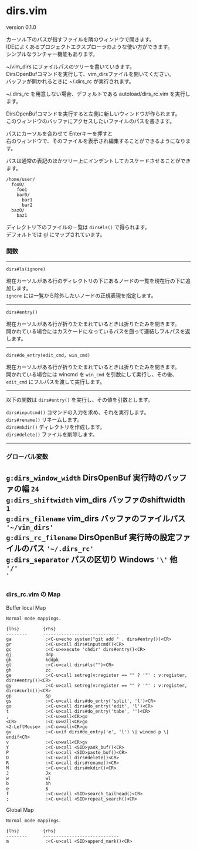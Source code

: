 dirs.vim
========

version 0.1.0 

カーソル下のパスが指すファイルを隣のウィンドウで開きます。  
IDEによくあるプロジェクトエクスプローラのような使い方ができます。  
シンプルなランチャー機能もあります。  
 
~/vim_dirs にファイルパスのツリーを書いていきます。  
DirsOpenBufコマンドを実行して、vim_dirsファイルを開いてください。  
バッファが開かれるときに ~/.dirs_rc が実行されます。  

~/.dirs_rc を用意しない場合、デフォルトである autoload/dirs_rc.vim を実行します。  

DirsOpenBufコマンドを実行すると左側に新しいウィンドウが作られます。  
このウィンドウのバッファにアクセスしたいファイルのパスを書きます。  

パスにカーソルを合わせて Enterキーを押すと  
右のウィンドウで、そのファイルを表示され編集することができるようになります。  

パスは通常の表記のほかツリー上にインデントしてカスケードさせることができます。  

```
/home/user/
  foo0/
    foo1
    bar0/
      bar1
      bar2
  baz0/
    baz1
```

ディレクトリ下のファイルの一覧は `dirs#ls()` で得られます。  
デフォルトでは gl にマップされています。  

### 関数

---

```
dirs#ls(ignore)
```

現在カーソルがある行のディレクトリの下にあるノードの一覧を現在行の下に追加します。  
`ignore` には一覧から除外したいノードの正規表現を指定します。  

---

```
dirs#entry()
```

現在カーソルがある行が折りたたまれているときは折りたたみを開きます。  
開かれている場合にはカスケードになっているパスを遡って連結しフルパスを返します。  

---

```
dirs#do_entry(edit_cmd, win_cmd)
```

現在カーソルがある行が折りたたまれているときは折りたたみを開きます。  
開かれている場合には wincmd を `win_cmd` を引数にして実行し、その後、  
`edit_cmd` にフルパスを渡して実行します。  

---

以下の関数は `dirs#entry()` を実行し、その値を引数とします。  

`dirs#inputcmd()` コマンドの入力を求め、それを実行します。  
`dirs#rename()` リネームします。  
`dirs#mkdir()` ディレクトリを作成します。  
`dirs#delete()` ファイルを削除します。  

---

### グローバル変数

`g:dirs_window_width` DirsOpenBuf 実行時のバッファの幅 `24`  
`g:dirs_shiftwidth`   vim_dirs バッファのshiftwidth `1`  
`g:dirs_filename`     vim_dirs バッファのファイルパス `'~/vim_dirs'`  
`g:dirs_rc_filename`  DirsOpenBuf 実行時の設定ファイルのパス `'~/.dirs_rc'`  
`g:dirs_separator` パスの区切り Windows `'\'` 他 `'/'`  
`
---

### dirs_rc.vim の Map

Buffer local Map  

```vim
Normal mode mappings.

{lhs}         {rhs}
--------      -----------------------------
ga             :<C-u>echo system("git add " . dirs#entry())<CR>  
gr             :<C-u>call dirs#inputcmd()<CR>  
gc             :<C-u>execute 'chdir' dirs#entry()<CR>  
gj             ddp  
gk             kddpk  
gl             :<C-u>call dirs#ls("")<CR>  
gh             zc  
ge             :<C-u>call setreg(v:register == "" ? '"' : v:register, dirs#entry())<CR>  
gy             :<C-u>call setreg(v:register == "" ? '"' : v:register, dirs#curln())<CR>  
gp             $p  
gs             :<C-u>call dirs#do_entry('split', 'l')<CR>  
go             :<C-u>call dirs#do_entry('edit', 'l')<CR>  
t              :<C-u>call dirs#do_entry('tabe', '')<CR>  
,              :<C-u>wall<CR>go  
<CR>           :<C-u>wall<CR>go  
<2-LeftMouse>  :<C-u>wall<CR>go  
gv             :<C-u>if dirs#do_entry('e', 'l') \| wincmd p \| endif<CR>  
v              :<C-u>wall<CR>gv  
Y              :<C-u>call <SID>yank_buf()<CR>  
P              :<C-u>call <SID>paste_buf()<CR>  
D              :<C-u>call dirs#delete()<CR>  
R              :<C-u>call dirs#rename()<CR>  
M              :<C-u>call dirs#mkdir()<CR>  
J              Jx  
w              wl  
b              bh  
e              $  
f              :<C-u>call <SID>search_tailhead()<CR>  
;              :<C-u>call <SID>repeat_search()<CR>  
```

Global Map 

```vim
Normal mode mappings.

{lhs}         {rhs}
--------      -----------------------------
m              :<C-u>call <SID>append_mark()<CR>  
```

